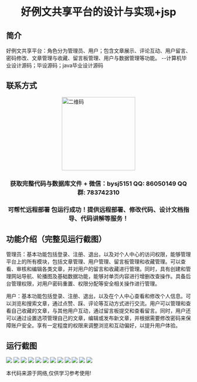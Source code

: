 <p><h1 align="center">好例文共享平台的设计与实现+jsp</h1></p>

## 简介
好例文共享平台：角色分为管理员、用户；包含文章展示、评论互动、用户留言、密码修改、文章管理与收藏、留言板管理、用户与数据管理等功能。    --计算机毕业设计源码；毕设源码；java毕业设计源码


## 联系方式
<img src="https://bs-1329754181.cos.ap-shanghai.myqcloud.com/wx.jpg" alt="二维码" style="display: block; margin: 0 auto;" width="200px">
<p><h3 align="center">获取完整代码与数据库文件 + 微信：bysj5151 QQ: 86050149 QQ群: 783742310</h3></p>
<p><h3 align="center">可帮忙远程部署 包运行成功！提供远程部署、修改代码、设计文档指导、代码讲解等服务！</h3></p>

## 功能介绍（完整见运行截图）
管理员：基本功能包括登录、注册、退出，以及对个人中心的访问权限，能够管理平台上的所有模块，包括文章管理、用户管理、留言板管理和收藏管理。可以查看、审核和编辑各类文章，并对用户的留言和收藏进行管理。同时，具有创建和管理网站导航、轮播图及基础数据功能，能够对单页内容进行增删改查操作。具备后台管理权限，对用户密码重置、权限分配等安全相关操作进行管理。

用户：基本功能包括登录、注册、退出，以及在个人中心查看和修改个人信息。可以浏览和搜索文章，通过点赞、踩、评论等互动方式进行交流。用户可以管理和查看自己收藏的文章，与其他用户互动，通过留言板提交和查看留言。同时，用户还可以通过设置选项管理自己的文章，编辑或发布新文章，并根据需要修改密码来保障账户安全。享有一定程度的权限来调整浏览和互动偏好，以提升用户体验。


## 运行截图
![](https://bs-1329754181.cos.ap-shanghai.myqcloud.com/ssm/GoodExampleSharingPlatformJSP/img/001.jpg)
![](https://bs-1329754181.cos.ap-shanghai.myqcloud.com/ssm/GoodExampleSharingPlatformJSP/img/002.jpg)
![](https://bs-1329754181.cos.ap-shanghai.myqcloud.com/ssm/GoodExampleSharingPlatformJSP/img/003.jpg)
![](https://bs-1329754181.cos.ap-shanghai.myqcloud.com/ssm/GoodExampleSharingPlatformJSP/img/004.jpg)
![](https://bs-1329754181.cos.ap-shanghai.myqcloud.com/ssm/GoodExampleSharingPlatformJSP/img/005.jpg)
![](https://bs-1329754181.cos.ap-shanghai.myqcloud.com/ssm/GoodExampleSharingPlatformJSP/img/006.jpg)
![](https://bs-1329754181.cos.ap-shanghai.myqcloud.com/ssm/GoodExampleSharingPlatformJSP/img/007.jpg)
![](https://bs-1329754181.cos.ap-shanghai.myqcloud.com/ssm/GoodExampleSharingPlatformJSP/img/008.jpg)
![](https://bs-1329754181.cos.ap-shanghai.myqcloud.com/ssm/GoodExampleSharingPlatformJSP/img/009.jpg)
![](https://bs-1329754181.cos.ap-shanghai.myqcloud.com/ssm/GoodExampleSharingPlatformJSP/img/010.jpg)
![](https://bs-1329754181.cos.ap-shanghai.myqcloud.com/ssm/GoodExampleSharingPlatformJSP/img/011.jpg)
![](https://bs-1329754181.cos.ap-shanghai.myqcloud.com/ssm/GoodExampleSharingPlatformJSP/img/012.jpg)

<p>本代码来源于网络,仅供学习参考使用!</p>
